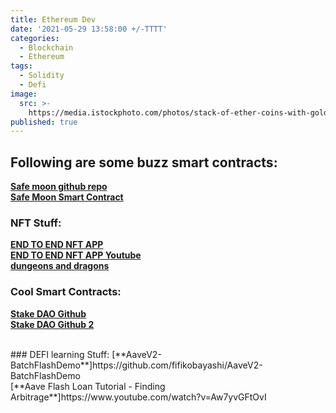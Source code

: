 ```yaml
---
title: Ethereum Dev
date: '2021-05-29 13:58:00 +/-TTTT'
categories:
  - Blockchain
  - Ethereum
tags:
  - Solidity
  - Defi
image:
  src: >-
    https://media.istockphoto.com/photos/stack-of-ether-coins-with-gold-background-picture-id901948904?k=6&m=901948904&s=612x612&w=0&h=Ap7lLfskYMmVVjt69Mkg8P9gpCzB5z5klA4yJ4MPwxQ=
published: true
---
```

## Following are some buzz smart contracts:

 [**Safe moon github repo**](https://github.com/Safemoon-Protocol)
 <br>
 [**Safe Moon Smart Contract**](https://github.com/Safemoon-Protocol/safemoon.sol)
 <br>
 
### NFT Stuff:
[**END TO END NFT APP**](https://github.com/PatrickAlphaC/nft-mix)
<br>
[**END TO END NFT APP Youtube**](https://www.youtube.com/c/PatrickCollins/videos)
<br>
[**dungeons and dragons**](https://github.com/PatrickAlphaC/dungeons-and-dragons-nft)
<br>

### Cool Smart Contracts:
[**Stake DAO Github**](https://github.com/StakeDAO)
<br>
[**Stake DAO Github 2**](https://github.com/stake-capital)

<br>
### DEFI learning Stuff:
[**AaveV2-BatchFlashDemo**]https://github.com/fifikobayashi/AaveV2-BatchFlashDemo
<br>
[**Aave Flash Loan Tutorial - Finding Arbitrage**]https://www.youtube.com/watch?v=Aw7yvGFtOvI
